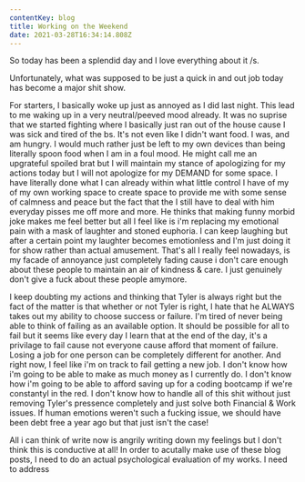 ```yaml
---
contentKey: blog
title: Working on the Weekend
date: 2021-03-28T16:34:14.808Z
---
```

So today has been a splendid day and I love everything about it /s.



Unfortunately, what was supposed to be just a quick in and out job today has become a major shit show. 

For starters, I basically woke up just as annoyed as I did last night. This lead to me waking up in a very neutral/peeved mood already. It was no suprise that we started fighting where I basically just ran out of the house cause I was sick and tired of the bs. It's not even like I didn't want food. I was, and am hungry. I would much rather just be left to my own devices than being literally spoon food when I am in a foul mood. He might call me an upgrateful spoiled brat but I will maintain my stance of apologizing for my actions today but I will not apologize for my DEMAND for some space. I have literally done what I can already within what little control I have of my of my own working space to create space to provide me with some sense of calmness and peace but the fact that the I still have to deal with him everyday pisses me off more and more. He thinks that making funny morbid joke makes me feel better but all I feel like is i'm replacing my emotional pain with a mask of laughter and stoned euphoria. I can keep laughing but after a certain point my laughter becomes emotionless and I'm just doing it for show rather than actual amusement. That's all I really feel nowadays, is my facade of annoyance just completely fading cause i don't care enough about these people to maintain an air of kindness & care. I just genuinely don't give a fuck about these people amymore.



I keep doubting my actions and thinking that Tyler is always right but the fact of the matter is that whether or not Tyler is right, I hate that he ALWAYS takes out my ability to choose success or failure. I'm tired of never being able to think of failing as an available option. It should be possible for all to fail but it seems like every day I learn that at the end of the day, it's a privilage to fail cause not everyone cause afford that moment of failure. Losing a job for one person can be completely different for another. And right now, I feel like i'm on track to fail getting a new job. I don't know how i'm going to be able to make as much money as I currently do. I don't know how i'm going to be able to afford saving up for a coding bootcamp if we're constantyl in the red. I don't know how to handle all of this shit without just removing Tyler's pressence completely and just solve both Financial & Work issues. If human emotions weren't such a fucking issue, we should have been debt free a year ago but that just isn't the case! 

All i can think of write now is angrily writing down my feelings but I don't think this is conductive at all! In order to acutally make use of these blog posts, I need to do an actual psychological evaluation of my works. I need to address